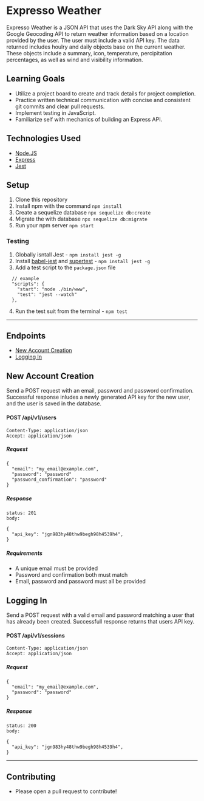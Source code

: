 # Expresso Weather

Expresso Weather is a JSON API that uses the Dark Sky API along with the Google Geocoding API to return weather information based on a location provided by the user. The user must include a valid API key. The data returned includes houlry and daily objects base on the current weather. These objects include a summary, icon, temperature, percipitation percentages, as well as wind and visibility information. 

## Learning Goals
  - Utilize a project board to create and track details for project completion.
  - Practice written technical communication with concise and consistent git commits and clear pull requests.
  - Implement testing in JavaScript.
  - Familiarize self with mechanics of building an Express API.

## Technologies Used
  - [Node.JS](https://nodejs.org/en/)
  - [Express](https://expressjs.com/)
  - [Jest](https://jestjs.io/)

## Setup
1. Clone this repository
2. Install npm with the command `npm install`
3. Create a sequelize database `npx sequelize db:create`
3. Migrate the with database `npx sequelize db:migrate`
4. Run your npm server `npm start`

  ### Testing
  1. Globally isntall Jest
    - `npm install jest -g`
  2. Install [babel-jest](https://www.npmjs.com/package/babel-jest) and [supertest](https://github.com/visionmedia/supertest)
    - `npm install jest -g`
  3. Add a test script to the `package.json` file
  ```
    // example
    "scripts": {
      "start": "node ./bin/www",
      "test": "jest --watch"
    },
  ```
  4. Run the test suit from the terminal
    - `npm test`

---

## Endpoints
  - [New Account Creation](#new-account-creation)
  - [Logging In](#logging-in)


## New Account Creation

Send a POST request with an email, password and password confirmation. Successful response inludes a newly generated API key for the new user, and the user is saved in the database. 

  #### POST /api/v1/users
  ```
  Content-Type: application/json
  Accept: application/json
  ```

  ##### Request
  ```
  {
    "email": "my_email@example.com",
    "password": "password"
    "password_confirmation": "password"
  }
  ```
  ##### Response
  ```
  status: 201
  body:

  {
    "api_key": "jgn983hy48thw9begh98h4539h4",
  }
  ```
  ##### Requirements
  - A unique email must be provided
  - Password and confirmation both must match
  - Email, password and password must all be provided

## Logging In


Send a POST request with a valid email and password matching a user that has already been created. Successfull response returns that users API key.

  #### POST /api/v1/sessions
  ```
  Content-Type: application/json
  Accept: application/json
  ```

  ##### Request
  ```
  {
    "email": "my_email@example.com",
    "password": "password"
  }
  ```
  ##### Response
  ```
  status: 200
  body:

  {
    "api_key": "jgn983hy48thw9begh98h4539h4",
  }
  ```
---

## Contributing
   - Please open a pull request to contribute!

